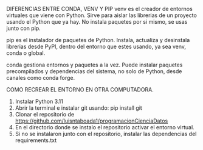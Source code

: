 
DIFERENCIAS ENTRE CONDA, VENV Y PIP
venv es el creador de entornos virtuales que viene con Python. Sirve para aislar las librerias de un proyecto usando el Python que ya hay. No instala paquetes por si mismo, se usas junto con pip.

pip es el instalador de paquetes de Python. Instala, actualiza y desinstala librerias desde PyPI, dentro del entorno que estes usando, ya sea venv, conda o global. 

conda gestiona entornos y paquetes a la vez. Puede instalar paquetes precompilados y dependencias del sistema, no solo de Python, desde canales como conda forge.

COMO RECREAR EL ENTORNO EN OTRA COMPUTADORA.
1. Instalar Python 3.11
2. Abrir la terminal e instalar git usando: pip install git
3. Clonar el repositorio de https://github.com/luisntaboada1/programacionCienciaDatos
4. En el directorio donde se instalo el repositorio activar el entorno virtual.
5. Si no se instalaron junto con el repositorio, instalar las dependencias del requirements.txt